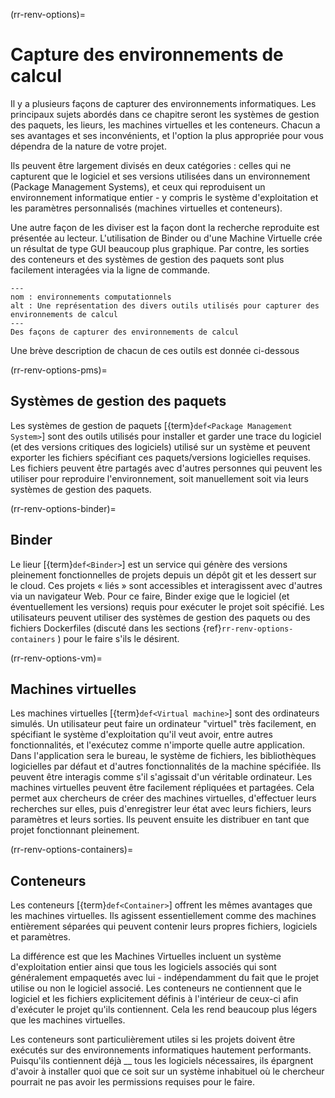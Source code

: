 (rr-renv-options)=
# Capture des environnements de calcul

Il y a plusieurs façons de capturer des environnements informatiques. Les principaux sujets abordés dans ce chapitre seront les systèmes de gestion des paquets, les lieurs, les machines virtuelles et les conteneurs. Chacun a ses avantages et ses inconvénients, et l'option la plus appropriée pour vous dépendra de la nature de votre projet.

Ils peuvent être largement divisés en deux catégories : celles qui ne capturent que le logiciel et ses versions utilisées dans un environnement (Package Management Systems), et ceux qui reproduisent un environnement informatique entier - y compris le système d'exploitation et les paramètres personnalisés (machines virtuelles et conteneurs).

Une autre façon de les diviser est la façon dont la recherche reproduite est présentée au lecteur. L'utilisation de Binder ou d'une Machine Virtuelle crée un résultat de type GUI beaucoup plus graphique. Par contre, les sorties des conteneurs et des systèmes de gestion des paquets sont plus facilement interagées via la ligne de commande.

```{figure} ../../figures/computational-environments.*
---
nom : environnements computationnels
alt : Une représentation des divers outils utilisés pour capturer des environnements de calcul
---
Des façons de capturer des environnements de calcul
```

Une brève description de chacun de ces outils est donnée ci-dessous


(rr-renv-options-pms)=
## Systèmes de gestion des paquets

Les systèmes de gestion de paquets [{term}`def<Package Management System>`] sont des outils utilisés pour installer et garder une trace du logiciel (et des versions critiques des logiciels) utilisé sur un système et peuvent exporter les fichiers spécifiant ces paquets/versions logicielles requises. Les fichiers peuvent être partagés avec d'autres personnes qui peuvent les utiliser pour reproduire l'environnement, soit manuellement soit via leurs systèmes de gestion des paquets.


(rr-renv-options-binder)=
## Binder

Le lieur [{term}`def<Binder>`] est un service qui génère des versions pleinement fonctionnelles de projets depuis un dépôt git et les dessert sur le cloud. Ces projets « liés » sont accessibles et interagissent avec d'autres via un navigateur Web. Pour ce faire, Binder exige que le logiciel (et éventuellement les versions) requis pour exécuter le projet soit spécifié. Les utilisateurs peuvent utiliser des systèmes de gestion des paquets ou des fichiers Dockerfiles (discuté dans les sections {ref}`rr-renv-options-containers` ) pour le faire s'ils le désirent.


(rr-renv-options-vm)=
## Machines virtuelles

Les machines virtuelles [{term}`def<Virtual machine>`] sont des ordinateurs simulés. Un utilisateur peut faire un ordinateur "virtuel" très facilement, en spécifiant le système d'exploitation qu'il veut avoir, entre autres fonctionnalités, et l'exécutez comme n'importe quelle autre application. Dans l'application sera le bureau, le système de fichiers, les bibliothèques logicielles par défaut et d'autres fonctionnalités de la machine spécifiée. Ils peuvent être interagis comme s'il s'agissait d'un véritable ordinateur. Les machines virtuelles peuvent être facilement répliquées et partagées. Cela permet aux chercheurs de créer des machines virtuelles, d'effectuer leurs recherches sur elles, puis d'enregistrer leur état avec leurs fichiers, leurs paramètres et leurs sorties. Ils peuvent ensuite les distribuer en tant que projet fonctionnant pleinement.


(rr-renv-options-containers)=
## Conteneurs

Les conteneurs [{term}`def<Container>`] offrent les mêmes avantages que les machines virtuelles. Ils agissent essentiellement comme des machines entièrement séparées qui peuvent contenir leurs propres fichiers, logiciels et paramètres.

La différence est que les Machines Virtuelles incluent un système d'exploitation entier ainsi que tous les logiciels associés qui sont généralement empaquetés avec lui - indépendamment du fait que le projet utilise ou non le logiciel associé. Les conteneurs ne contiennent que le logiciel et les fichiers explicitement définis à l'intérieur de ceux-ci afin d'exécuter le projet qu'ils contiennent. Cela les rend beaucoup plus légers que les machines virtuelles.

Les conteneurs sont particulièrement utiles si les projets doivent être exécutés sur des environnements informatiques hautement performants. Puisqu'ils contiennent déjà __ tous les logiciels nécessaires, ils épargnent d'avoir à installer quoi que ce soit sur un système inhabituel où le chercheur pourrait ne pas avoir les permissions requises pour le faire.
